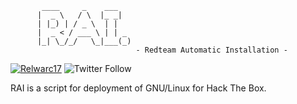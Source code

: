
          
           ____     _    ___   
          |  _ \   / \  |_ _|  
          | |_) | / _ \  | |   
          |  _ < / ___ \ | | _ 
          |_| \_/_/   \_|___(_)
                                - Redteam Automatic Installation -


[ ![Relwarc17](https://img.shields.io/badge/-hackthebox-green)](https://www.hackthebox.eu/)
![Twitter Follow](https://img.shields.io/twitter/follow/WingsSaw?label=Follow&style=social)

RAI is a script for deployment of GNU/Linux for Hack The Box.

